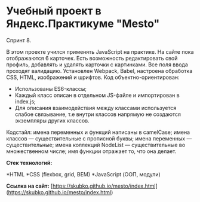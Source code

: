 # Учебный проект в Яндекс.Практикуме "Mesto"
Спринт 8.


В этом проекте учился применять JavaScript на практике. 
На сайте пока отображаются 6 карточек.
Есть возможность редактировать свой профиль, добавлять и удалять карточки с картинками.
Все поля ввода проходят валидацию. Установлен Webpack, Babel, настроена обработка CSS, HTML, изображений и шрифтов.
Код объектно-ориентирован:
- Использованы ES6-классы;
- Каждый класс описан в отдельном JS-файле и импортирован в index.js;
- Для описания взаимодействия между классами используется слабое связывание, т.е внутри классов напрямую не создаются экземпляры других классов.

Кодстайл:
имена переменных и функций написаны в camelCase;
имена классов — существительные с прописной буквы;
имена переменных — существительные;
имена коллекций NodeList — существительные во множественном числе;
имя функции отражает то, что она делает.


**Стек технологий:**

*HTML
*CSS (flexbox, grid, BEM)
*JavaScript (ООП, модули)


__Ссылка на сайт:__
[https://skubko.github.io/mesto/index.html] (https://skubko.github.io/mesto/index.html)